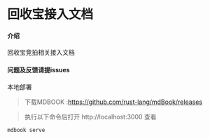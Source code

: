 # 回收宝接入文档

#### 介绍
回收宝竞拍相关接入文档

#### 问题及反馈请提issues

 本地部署

> 下载MDBOOK :https://github.com/rust-lang/mdBook/releases 

> 执行以下命令后打开 http://localhost:3000 查看

```
mdbook serve
```
